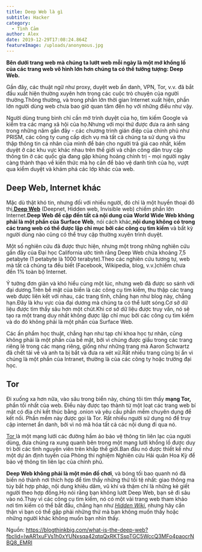 ```yaml
---
title: Deep Web là gì
subtitle: Hacker
category:
  - Tình Cảm
author: Alex
date: 2019-12-29T17:08:24.864Z
featureImage: /uploads/anonymous.jpg
---
```

**Bên dưới trang web mà chúng ta lướt web mỗi ngày là một mớ khổng lồ của các trang web vô hình lớn hơn chúng ta có thể tưởng tượng: Deep Web.**

Gần đây, các thuật ngữ như proxy, duyệt web ẩn danh, VPN, Tor, v.v. đã bắt đầu xuất hiện thường xuyên hơn trong các cuộc trò chuyện của người thường.Thông thường, và trong phần lớn thời gian Internet xuất hiện, phần lớn người dùng web chưa bao giờ quan tâm đến họ với những điều như vậy.

Người dùng trung bình chỉ cần mở trình duyệt của họ, tìm kiếm Google và kiểm tra các mạng xã hội của họ.Nhưng với mọi thứ được đưa ra ánh sáng trong những năm gần đây - các chương trình gián điệp của chính phủ như PRISM, các công ty cung cấp dịch vụ mà tất cả chúng ta sử dụng và thu thập thông tin cá nhân của mình để bán cho người trả giá cao nhất, kiểm duyệt ở các khu vực khác nhau trên thế giới và chặn công dân truy cập thông tin ở các quốc gia đang gặp khủng hoảng chính trị - mọi người ngày càng thành thạo về kiến ​​thức mà họ cần để bảo vệ danh tính của họ, vượt qua kiểm duyệt và khám phá các lớp khác của web.

## Deep Web, Internet khác

Mặc dù thật khó tin, nhưng đối với nhiều người, đó chỉ là một huyền thoại đô thị,**[Deep Web](https://en.wikipedia.org/wiki/Deep_Web)** (Deepnet, Hidden web, Invisible web) chiếm phần lớn Internet.**Deep Web đề cập đến tất cả nội dung của World Wide Web không phải là một phần của Surface Web**, nói cách khác,**nội dung không có trong các trang web có thể được lập chỉ mục bởi các công cụ tìm kiếm** và bất kỳ người dùng nào cũng có thể truy cập thường xuyên trình duyệt.

Một số nghiên cứu đã được thực hiện, nhưng một trong những nghiên cứu gần đây của Đại học California ước tính rằng Deep Web chứa khoảng 7,5 petabyte (1 petabyte là 1000 terabyte).Theo các nghiên cứu tương tự, web mà tất cả chúng ta đều biết (Facebook, Wikipedia, blog, v.v.)chiếm chưa đến 1% toàn bộ Internet.

Ý tưởng đơn giản và khó hiểu cùng một lúc, nhưng [](https://money.cnn.com/infographic/technology/what-is-the-deep-web/?iid=EL)web đã được so sánh với đại dương.Trên bề mặt của biển là các công cụ tìm kiếm, thu thập các trang web được liên kết với nhau, các trang tĩnh, chẳng hạn như blog này, chẳng hạn.Đây là khu vực của đại dương mà chúng ta có thể lướt sóng.Cơ sở dữ liệu được tìm thấy sâu hơn một chút.Khi cơ sở dữ liệu được truy vấn, nó sẽ tạo ra một trang duy nhất không được lập chỉ mục bởi các công cụ tìm kiếm và do đó không phải là một phần của Surface Web.

Các ấn phẩm học thuật, chẳng hạn như tạp chí khoa học tư nhân, cũng không phải là một phần của bề mặt, bởi vì chúng được giấu trong các trang riêng lẻ trong các mạng riêng, giống như những trang mà Aaron Schwartz đã chết tải về và anh ta bị bắt và đưa ra xét xử.Rất nhiều trang cũng bị ẩn vì chúng là một phần của Intranet, thường là của các công ty hoặc trường đại học.

## Tor

Đi xuống xa hơn nữa, vào sâu trong biển này, chúng tôi tìm thấy **mạng Tor,** phần tối nhất của web. Điều này được tạo thành từ một loạt các trang web bí mật có địa chỉ kết thúc bằng .onion và yêu cầu phần mềm chuyên dụng để kết nối. Phần mềm này được gọi là Tor. Rất nhiều người sử dụng nó để truy cập internet ẩn danh, bởi vì nó mã hóa tất cả các nội dung đi qua nó.

[Tor ](https://www.torproject.org/)là một mạng lưới các đường hầm ảo bảo vệ thông tin liên lạc của người dùng, đưa chúng ra xung quanh bên trong một mạng lưới khổng lồ được duy trì bởi các tình nguyện viên trên khắp thế giới.Ban đầu nó được thiết kế như một dự án định tuyến của Phòng thí nghiệm Nghiên cứu Hải quân Hoa Kỳ để bảo vệ thông tin liên lạc của chính phủ.

**Deep Web không phải là một món đồ chơi**, và bóng tối bao quanh nó đã biến nó thành nơi thích hợp để tìm thấy những thứ tồi tệ nhất: giao thông ma túy bất hợp pháp, nội dung khiêu dâm, vũ khí và thậm chí là những kẻ giết người theo hợp đồng.Họ nói rằng bạn không lướt Deep Web, bạn sẽ đi sâu vào nó.Thay vì các công cụ tìm kiếm, nó có một vài trang web tham khảo nơi tìm kiếm có thể bắt đầu, chẳng hạn như *[Hidden Wiki](http://xqz3u5drneuzhaeo.onion/users/hackbloc/index.php/Mirror/kpvz7ki2v5agwt35.onion/Main_Page)*, nhưng hãy cẩn thận vì bạn có thể gặp phải những thứ mà bạn không muốn thấy hoặc những người khác không muốn bạn nhìn thấy.

Nguồn: <https://blogthinkbig.com/what-is-the-deep-web?fbclid=IwAR1xuFVs1h0xYUNxsqa42qtqQxRKTSspTGC5WccQ3MFo4paocrNBQ8_EMRI>
